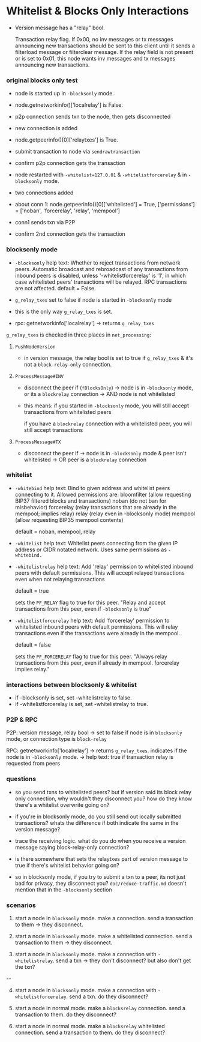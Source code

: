 # Whitelist & Blocks Only Interactions

* Version message has a "relay" bool.

  Transaction relay flag. If 0x00, no inv messages or tx messages announcing new
  transactions should be sent to this client until it sends a filterload message
  or filterclear message. If the relay field is not present or is set to 0x01,
  this node wants inv messages and tx messages announcing new transactions.


### original blocks only test

* node is started up in `-blocksonly` mode.
* node.getnetworkinfo()['localrelay'] is False.
* p2p connection sends txn to the node, then gets disconnected

* new connection is added
* node.getpeerinfo()[0]['relaytxes'] is True.
* submit transaction to node via `sendrawtransaction`
* confirm p2p connection gets the transaction

* node restarted with `-whitelist=127.0.01` & `-whitelistforcerelay` & in
  `-blocksonly` mode.
* two connections added
* about conn 1: node.getpeerinfo()[0]['whitelisted'] = True,
                                     ['permissions'] = ['noban', 'forcerelay',
                                     'relay', 'mempool']
* conn1 sends txn via P2P
* confirm 2nd connection gets the transaction

### blocksonly mode

* `-blocksonly` help text: Whether to reject transactions from network peers. Automatic
  broadcast and rebroadcast of any transactions from inbound peers is disabled,
  unless '-whitelistforcerelay' is '1', in which case whitelisted peers'
  transactions will be relayed. RPC transactions are not affected.
  default = False.

* `g_relay_txes` set to false if node is started in `-blocksonly` mode
* this is the only way `g_relay_txes` is set.

* rpc: getnetworkinfo['localrelay'] -> returns `g_relay_txes`

`g_relay_txes` is checked in three places in `net_processing`:
1. `PushNodeVersion`
   - in version message, the relay bool is set to true if `g_relay_txes` & it's
     not a `block-relay-only` connection.

2. `ProcessMessage#INV`
   - disconnect the peer if (`fBlocksOnly`)
     -> node is in `-blocksonly` mode, or its a `blockrelay` connection
     -> AND node is not whitelisted

   - this means:
     if you started in `-blocksonly` mode, you will still accept transactions
     from whitelisted peers

     if you have a `blockrelay` connection with a whitelisted peer, you will
     still accept transactions

3. `ProcessMessage#TX`
    - disconnect the peer if
      -> node is in `-blocksonly` mode & peer isn't whitelisted
      -> OR peer is a `blockrelay` connection

### whitelist

* `-whitebind` help text: Bind to given address and whitelist peers connecting to it.
  Allowed permissions are:
    bloomfilter (allow requesting BIP37 filtered blocks and transactions)
    noban (do not ban for misbehavior)
    forcerelay (relay transactions that are already in the mempool; implies relay)
    relay (relay even in -blocksonly mode)
    mempool (allow requesting BIP35 mempool contents)

  default = noban, mempool, relay

* `-whitelist` help text: Whitelist peers connecting from the given IP address
  or CIDR notated network. Uses same permissions as `-whitebind.`

* `-whitelistrelay` help text: Add 'relay' permission to whitelisted inbound
   peers with default permissions. This will accept relayed transactions even
   when not relaying transactions

  default = true

  sets the `PF_RELAY` flag to true for this peer. "Relay and accept
  transactions from this peer, even if `-blocksonly` is true"

* `-whitelistforcerelay` help text: Add 'forcerelay' permission to whitelisted
  inbound peers with default permissions. This will relay transactions even if
  the transactions were already in the mempool.

  default = false

  sets the `PF_FORCERELAY` flag to true for this peer. "Always relay
  transactions from this peer, even if already in mempool. forcerelay implies
  relay."


### interactions between blocksonly & whitelist

* if -blocksonly is set, set -whitelistrelay to false.
* if -whitelistforcerelay is set, set -whitelistrelay to true.

### P2P & RPC

P2P: version message, relay bool
-> set to false if node is in `blocksonly` mode, or connection type is
  `block-relay`

RPC: getnetworkinfo['localrelay']
-> returns `g_relay_txes`. indicates if the node is in `-blocksonly` mode.
-> help text: true if transaction relay is requested from peers


### questions
* so you send txns to whitelisted peers? but if version said its block relay
  only connection, why wouldn't they disconnect you? how do they know there's a
  whitelist overwrite going on?

* if you're in blocksonly mode, do you still send out locally submitted
  transactions? whats the difference if both indicate the same in the version
  message?

* trace the receiving logic. what do you do when you receive a version message
  saying block-relay-only connection?

* is there somewhere that sets the relaytxes part of version message to true if
  there's whitelist behavior going on?

* so in blocksonly mode, if you try to submit a txn to a peer, its not just bad
  for privacy, they disconnect you? `doc/reduce-traffic.md` doesn't mention
  that in the `-blocksonly` section

### scenarios
1. start a node in `blocksonly` mode. make a connection. send a transaction
   to them -> they disconnect.

2. start a node in `blocksonly` mode. make a whitelisted connection. send a
   transaction to them -> they disconnect.

3. start a node in `blocksonly` mode. make a connection with `-whitelistrelay`.
   send a txn -> they don't disconnect? but also don't get the txn?

--

4. start a node in `blocksonly` mode. make a connection with `-whitelistforcerelay`.
   send a txn. do they disconnect?

5. start a node in normal mode. make a `blocksrelay` connection. send a
   transaction to them. do they disconnect?

6. start a node in normal mode. make a `blocksrelay` whitelisted connection.
   send a transaction to them. do they disconnect?